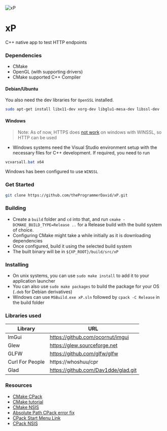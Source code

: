 ![xP](https://socialify.git.ci/theProgrammerDavid/xP/image?description=1&font=Bitter&language=1&owner=1&stargazers=1&theme=Dark)

# xP
C++ native app to test HTTP endpoints
### Dependencies
- CMake
- OpenGL (with supporting drivers)
- CMake supported C++ Compiler

#### Debian/Ubuntu 
You also need the dev libraries for `OpenSSL` installed. 
```bash
sudo apt-get install libx11-dev xorg-dev libglu1-mesa-dev libssl-dev
```
#### Windows
> Note: As of now, HTTPS does [not work](https://github.com/whoshuu/cpr/issues/509) on windows with WINSSL, so HTTP can be used
* Windows systems need the Visual Studio environment setup with the necessary files for C++ development. If required, you need to run 
```powershell
vcvarsall.bat x64
```

Windows has been configured to use `WINSSL`

### Get Started

```bash
git clone https://github.com/theProgrammerDavid/xP.git
```

### Building

- Create a ``build`` folder and `cd` into that, and run ``cmake -DCMAKE_BUILD_TYPE=Release ..`` for a Release build with the build system of choice.
- Configuring CMake might take a while initially as it is downloading dependencies
- Once configured, build it using the selected build system
- The built binary will be in `${XP_ROOT}/build/src/xP`
### Installing

- On unix systems, you can use ``sudo make install`` to add it to your application launcher
- You can also use ``sudo make packages`` to build the package for your OS (`.deb` for Debian derivatives)
- Windows can use `MSBuild.exe xP.sln` followed by `cpack -C Release` in the build folder

### Libraries used
| Library         | URL                              |
|-----------------|----------------------------------|
| ImGui           | https://github.com/ocornut/imgui |
| Glew            | https://glew.sourceforge.net     |
| GLFW            | https://github.com/glfw/glfw     |
| Curl For People | https://whoshuu/cpr              |
| Glad            | https://github.com/Dav1dde/glad.git|

### Resources

- [CMake CPack](https://embeddeduse.com/2020/03/21/creating-simple-installers-with-cpack/)
- [CMake tutorial](https://foonathan.net/2016/07/cmake-dependency-handling/)
- [CMake NSIS](https://martinrotter.github.io/it-programming/2014/05/09/integrating-nsis-cmake/)
- [Absolute Path CPack error fix](https://cmake.org/pipermail/cmake/2013-May/054656.html)
- [CPack Start Menu Link](https://crascit.com/2015/08/07/cmake_cpack_nsis_shortcuts_with_parameters/)
- [CPack NSIS](https://cmake.org/cmake/help/latest/cpack_gen/nsis.html)